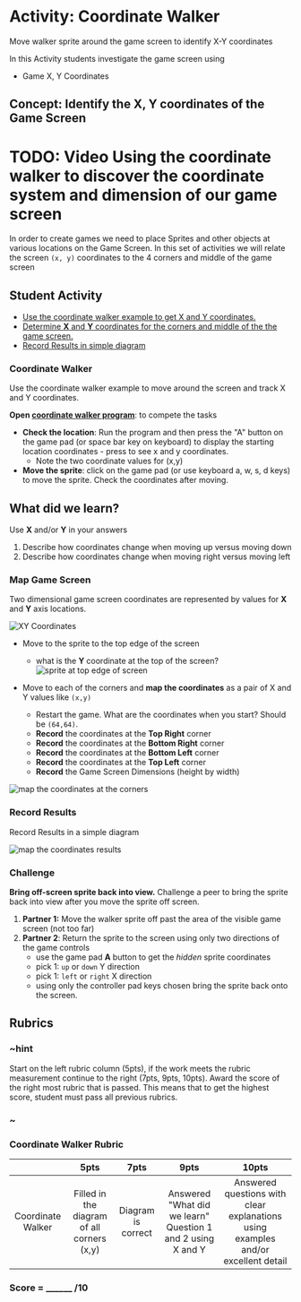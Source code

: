# Activity: Coordinate Walker

Move walker sprite around the game screen to identify X-Y coordinates

In this Activity students investigate the game screen using
* Game X, Y Coordinates  


## Concept: Identify the X, Y coordinates of the Game Screen  

# TODO: Video Using the coordinate walker to discover the coordinate system and dimension of our game screen

In order to create games we need to place Sprites and other objects at various locations on the Game Screen.  In this set of activities we will relate the screen `(x, y)` coordinates to the 4 corners and middle of the game screen

## Student Activity

* [Use the coordinate walker example to get X and Y coordinates.](#coordinate-walker)
* [Determine **X** and **Y** coordinates for the corners and middle of the the game screen.](#map-game-screen)
* [Record Results in simple diagram](#record-results)

### Coordinate Walker

Use the coordinate walker example to move around the screen and track X and Y coordinates.

**Open [coordinate walker program](https://makecode.com/_Vdi18F33t66F)**: to compete the tasks


* **Check the location**: Run the program and then press the "A" button on the game pad (or space bar key on keyboard) to display the starting location coordinates - press to see x and y coordinates.
  * Note the two coordinate values for (x,y)
* **Move the sprite**: click on the game pad (or use keyboard a, w, s, d keys) to move the sprite.  Check the coordinates after moving.
    
## What did we learn?
Use **X** and/or **Y** in your answers  

1. Describe how coordinates change when moving up versus moving down  
2. Describe how coordinates change when moving right versus moving left  



### Map Game Screen

Two dimensional game screen coordinates are represented by values for **X** and **Y** axis locations.

![XY Coordinates](/static/courses/csintro1/variables/coordinates.png)

* Move to the sprite to the top edge of the screen
  * what is the **Y** coordinate at the top of the screen?  
  ![sprite at top edge of screen](/static/courses/csintro1/variables/coordinate_edge.png)

* Move to each of the corners and **map the coordinates** as a pair of X and Y values like `(x,y)`
  * Restart the game. What are the coordinates when you start? Should be `(64,64)`.
  * **Record** the coordinates at the **Top Right** corner  
  * **Record** the coordinates at the **Bottom Right** corner  
  * **Record** the coordinates at the **Bottom Left** corner  
  * **Record** the coordinates at the **Top Left** corner   
  * **Record** the Game Screen Dimensions (height by width)  

![map the coordinates at the corners](/static/courses/csintro1/variables/coordinatesmap.png)

### Record Results

Record Results in a simple diagram

![map the coordinates results](/static/courses/csintro1/variables/recordcoordinates.png)

### Challenge

**Bring off-screen sprite back into view.**
 Challenge a peer to bring the sprite back into view after you move the sprite off screen.

1. **Partner 1:** Move the walker sprite off past the area of the visible game screen (not too far)
2. **Partner 2**: Return the sprite to the screen using only two directions of the game controls
    * use the game pad **A** button to get the *hidden* sprite coordinates
    * pick 1: `up` or `down` Y direction
    * pick 1: `left` or `right`  X direction
    * using only the controller pad keys chosen bring the sprite back onto the screen.

## Rubrics

### ~hint
Start on the left rubric column (5pts), if the work meets the rubric measurement continue to the right (7pts, 9pts, 10pts). Award the score of the right most rubric that is passed.  This means that to get the highest score, student must pass all previous rubrics.
### ~

### Coordinate Walker Rubric

|   | 5pts | 7pts | 9pts | 10pts |
|:---:|:---:|:---:|:---:|:---:|
| Coordinate Walker  | Filled in the diagram of all corners (x,y) | Diagram is correct  |  Answered "What did we learn" Question 1 and 2 using X and Y | Answered questions with clear explanations using examples and/or excellent detail |

### Score = \_\_\_\_\_\_ /10 